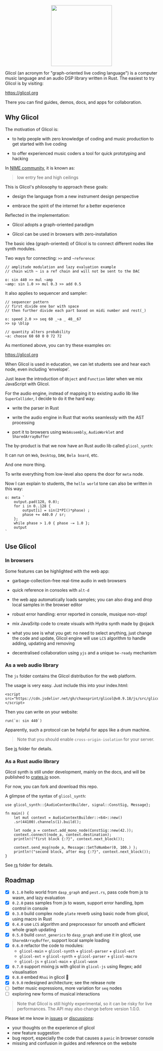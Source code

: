 <div align="center">
  <br />
  <p>
    <a href="https://glicol.org"><img src="https://github.com/chaosprint/glicol/raw/main/logo.png" width="200" /></a>
  </p>
</div>

Glicol (an acronym for "graph-oriented live coding language") is a computer music language and an audio DSP library written in Rust. The easiest to try Glicol is by visiting:

https://glicol.org

There you can find guides, demos, docs, and apps for collaboration.

## Why Glicol

The motivation of Glicol is:

- to help people with zero knowledge of coding and music production to get started with live coding

- to offer experienced music coders a tool for quick prototyping and hacking

In [NIME community](https://nime.org/), it is known as: 
> low entry fee and high ceilings

This is Glicol's philosophy to approach these goals:

- design the language from a new instrument design perspective

- embrace the spirit of the internet for a better experience

Reflected in the implementation:

- Glicol adopts a graph-oriented paradigm

- Glicol can be used in browsers with zero-installation

The basic idea (graph-oriented) of Glicol is to connect different nodes like synth modules.

Two ways for connecting: `>>` and `~reference`:
```
// amplitude modulation and lazy evaluation example
// chain with ~ is a ref chain and will not be sent to the DAC

o: sin 440 >> mul ~amp
~amp: sin 1.0 >> mul 0.3 >> add 0.5
```
<!-- Sometimes, constraints make it easier to learn and use. -->

It also applies to sequencer and sampler:
```
// sequencer pattern
// first divide one bar with space
// then further divide each part based on midi number and rest(_)

o: speed 2.0 >> seq 60 _~a _ 48__67
>> sp \blip

// quantity alters probability
~a: choose 60 60 0 0 72 72
```

As mentioned above, you can try these examples on:

https://glicol.org

When Glicol is used in education, we can let students see and hear each node, even including 'envelope'.

Just leave the introduction of `Object` and `Function` later when we mix JavaScript with Glicol.

For the audio engine, instead of mapping it to existing audio lib like `SuperCollider`, I decide to do it the hard way:

- write the parser in Rust

- write the audio engine in Rust that works seamlessly with the AST processing

- port it to browsers using `WebAssembly`, `AudioWorklet` and `SharedArrayBuffer`

The by-product is that we now have an Rust audio lib called `glicol_synth`:

It can run on `Web`, `Desktop`, `DAW`, `Bela board`, etc.

And one more thing.

To write everything from low-level also opens the door for `meta` node.

Now I can explain to students, the `hello world` tone can also be written in this way:
```
o: meta `
    output.pad(128, 0.0);
    for i in 0..128 {
        output[i] = sin(2*PI()*phase) ;
        phase += 440.0 / sr;
    };
    while phase > 1.0 { phase -= 1.0 };
    output
`
```
## Use Glicol

### In browsers
Some features can be highlighted with the web app:
- garbage-collection-free real-time audio in web browsers

- quick reference in consoles with `alt-d`

- the web app automatically loads samples; you can also drag and drop local samples in the browser editor

- robust error handling: error reported in console, musique non-stop!

- mix JavaSritp code to create visuals with Hydra synth made by @ojack

- what you see is what you get: no need to select anything, just change the code and update, Glicol engine will use `LCS` algorithm to handle adding, updating and removing

- decentralised collaboration using `yjs` and a unique `be-ready` mechanism

### As a web audio library

The `js` folder contains the Glicol distribution for the web platform. 

The usage is very easy. Just include this into your index.html:
```
<script src="https://cdn.jsdelivr.net/gh/chaosprint/glicol@v0.9.18/js/src/glicol.js"></script>
```

Then you can write on your website:
```
run(`o: sin 440`)
```

Apparently, such a protocol can be helpful for apps like a drum machine.

> Note that you should enable `cross-origin-isolation` for your server.

See [js](https://github.com/chaosprint/glicol/blob/main/js) folder for details.

### As a Rust audio library

Glicol synth is still under development, mainly on the docs, and will be published to [crates.io](https://crates.io/) soon.

For now, you can fork and download this repo.

A glimpse of the syntax of `glicol_synth`:
```
use glicol_synth::{AudioContextBuilder, signal::ConstSig, Message};

fn main() {
    let mut context = AudioContextBuilder::<64>::new()
    .sr(44100).channels(1).build();

    let node_a = context.add_mono_node(ConstSig::new(42.));
    context.connect(node_a, context.destination);
    println!("first block {:?}", context.next_block());

    context.send_msg(node_a, Message::SetToNumber(0, 100.) );
    println!("second block, after msg {:?}", context.next_block());
}
```
See [rs](https://github.com/chaosprint/glicol/blob/main/rs) folder for details.

## Roadmap

- [x] `0.1.0` hello world from `dasp_graph` and `pest.rs`, pass code from js to wasm, and lazy evaluation
- [x] `0.2.0` pass samples from js to wasm, support error handling, bpm control in console
- [x] `0.3.0` build complex node `plate` reverb using basic node from glicol, using macro in Rust
- [x] `0.4.0` use `LCS` algorithm and preprocessor for smooth and efficient whole graph updating
- [x] `0.5.0` build `const_generics` to `dasp_graph` and use it in glicol, use `SharedArrayBuffer`, support local sample loading
- [x] `0.6.0` refactor the code to modules: 
    - `glicol-main` = `glicol-synth` + `glicol-parser` + `glicol-ext`
    - `glicol-ext` = `glicol-synth` + `glicol-parser` + `glicol-macro`
    - `glicol-js` = `glicol-main` + `glicol-wasm`
- [x] `0.7.0` support mixing js with glicol in `glicol-js` using Regex; add visualisation
- [x] `0.8.0` embed `Rhai` in glicol 🎉
- [x] `0.9.0` redesigned architecture; see the release note
- [ ] better music expressions, more variation for `seq` nodes
- [ ] exploring new forms of musical interactions
<!-- - [ ] midi support? used in vst? -->
<!-- - [ ] examples for web audio, vst, bela, etc. -->

> Note that Glicol is still highly experimental, so it can be risky for live performances. 
> The API may also change before version 1.0.0.

Please let me know in [issues](https://github.com/chaosprint/glicol/issues) or [discussions](https://github.com/chaosprint/glicol/discussions):
- your thoughts on the experience of glicol
- new feature suggestion
- bug report, especially the code that causes a `panic` in browser console
- missing and confusion in guides and reference on the website